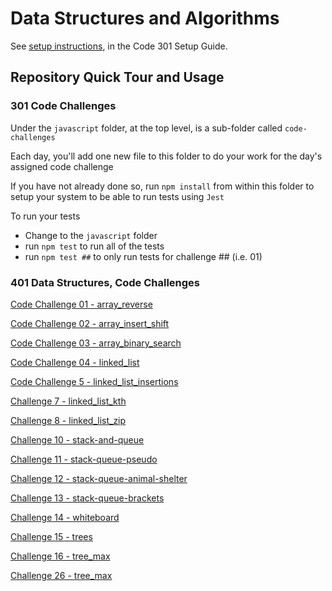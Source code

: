 # Data Structures and Algorithms

See [setup instructions](https://codefellows.github.io/setup-guide/code-301/3-code-challenges), in the Code 301 Setup Guide.

## Repository Quick Tour and Usage

### 301 Code Challenges

Under the `javascript` folder, at the top level, is a sub-folder called `code-challenges`

Each day, you'll add one new file to this folder to do your work for the day's assigned code challenge

If you have not already done so, run `npm install` from within this folder to setup your system to be able to run tests using `Jest`

To run your tests

- Change to the `javascript` folder
- run `npm test` to run all of the tests
- run `npm test ##` to only run tests for challenge ## (i.e. 01)

### 401 Data Structures, Code Challenges

[Code Challenge 01 - array_reverse](https://github.com/idcargill/data-structures-and-algorithms/tree/main/python/code_challenges/array_reverse)

[Code Challenge 02 - array_insert_shift](https://github.com/idcargill/data-structures-and-algorithms/tree/main/python/code_challenges/array_insert_shift)

[Code Challenge 03 - array_binary_search](https://github.com/idcargill/data-structures-and-algorithms/tree/main/python/code_challenges/array_binary_search)

[Code Challenge 04 - linked_list](https://github.com/idcargill/data-structures-and-algorithms/tree/main/python/code_challenges/linked_list)

[Code Challenge 5 - linked_list_insertions](https://github.com/idcargill/data-structures-and-algorithms/tree/main/python/code_challenges/linked_list_insertions)

[Challenge 7 - linked_list_kth](https://github.com/idcargill/data-structures-and-algorithms/tree/main/python/code_challenges/linked_list_kth)

[Challenge 8 - linked_list_zip](https://github.com/idcargill/data-structures-and-algorithms/tree/main/python/code_challenges/linked_list_zip)

[Challenge 10 - stack-and-queue](https://github.com/idcargill/data-structures-and-algorithms/tree/main/python/code_challenges/stack_and_queue)

[Challenge 11 - stack-queue-pseudo](https://github.com/idcargill/data-structures-and-algorithms/tree/main/python/code_challenges/stack_queue_pseudo)

[Challenge 12 - stack-queue-animal-shelter](https://github.com/idcargill/data-structures-and-algorithms/tree/main/python/code_challenges/stack_queue_animal_shelter)

[Challenge 13 - stack-queue-brackets](https://github.com/idcargill/data-structures-and-algorithms/tree/main/python/code_challenges/stack_queue_brackets)

[Challenge 14 - whiteboard](https://canvas.instructure.com/courses/3826570/assignments/26339196)

[Challenge 15 - trees](https://github.com/idcargill/data-structures-and-algorithms/tree/main/python/code_challenges/trees)

[Challenge 16 - tree_max](https://github.com/idcargill/data-structures-and-algorithms/tree/main/python/code_challenges/tree_max)

[Challenge 26 - tree_max](https://github.com/idcargill/data-structures-and-algorithms/tree/main/python/Sorting/insertion_sort)
